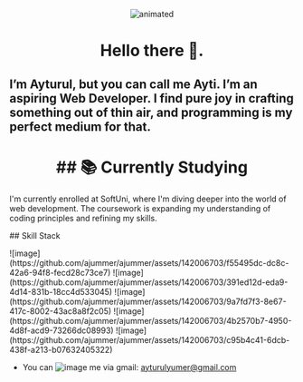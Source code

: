 <p align="center">
  <img src="https://media3.giphy.com/media/DwXOS8RqHocEM/giphy.gif" alt="animated" />
</p>

<h1 align="center">
   Hello there 👋.
</h1>

 ##  I’m Ayturul, but you can call me Ayti. I’m an aspiring  Web Developer. I find pure joy in crafting something out of thin air, and programming is my perfect medium for that. 

<h1 align="center">
## 📚 Currently Studying 
</h1>
I'm currently enrolled at SoftUni, where I'm diving deeper into the world of web development. The coursework is expanding my understanding of coding principles and refining my skills.

<p align="center">
   <p> ## Skill Stack </p>
</p>
![image](https://github.com/ajummer/ajummer/assets/142006703/f55495dc-dc8c-42a6-94f8-fecd28c73ce7)
 ![image](https://github.com/ajummer/ajummer/assets/142006703/391ed12d-eda9-4d14-831b-18cc4d533045) ![image](https://github.com/ajummer/ajummer/assets/142006703/9a7fd7f3-8e67-417c-8002-43ac8a8f2c05) ![image](https://github.com/ajummer/ajummer/assets/142006703/4b2570b7-4950-4d8f-acd9-73266dc08993) ![image](https://github.com/ajummer/ajummer/assets/142006703/c95b4c41-6dcb-438f-a213-b07632405322)



- You can ![image](https://github.com/ajummer/ajummer/assets/142006703/4a70d94f-a2b9-415b-92ab-ea706c13c422) me via  gmail: ayturulyumer@gmail.com 



